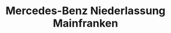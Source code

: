 ---
title: "Mercedes-Benz Niederlassung Mainfranken"
url: /schweinfurt/mercedes-benz-niederlassung-mainfranken/
shop: Autohaus
---